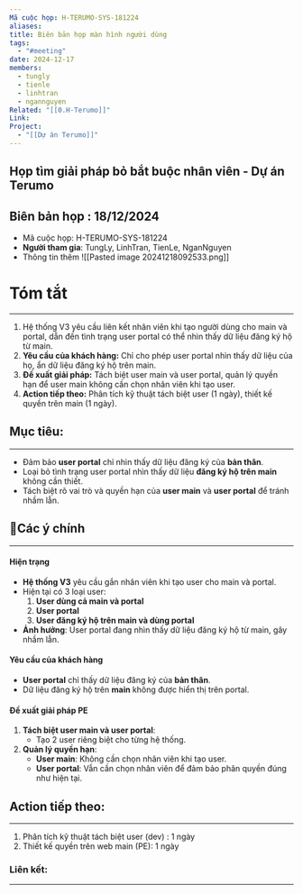 ```yaml
---
Mã cuộc họp: H-TERUMO-SYS-181224
aliases: 
title: Biên bản họp màn hình người dùng
tags:
  - "#meeting"
date: 2024-12-17
members:
  - tungly
  - tienle
  - linhtran
  - ngannguyen
Related: "[[0.H-Terumo]]"
Link: 
Project:
  - "[[Dự án Terumo]]"
---
```

## Họp tìm giải pháp bỏ bắt buộc nhân viên  - Dự án Terumo
## Biên bản họp : 18/12/2024
- Mã cuộc họp: H-TERUMO-SYS-181224
- **Người tham gia**: TungLy, LinhTran, TienLe, NganNguyen
- Thông tin thêm 
![[Pasted image 20241218092533.png]]

# Tóm tắt
--- 
1. Hệ thống V3 yêu cầu liên kết nhân viên khi tạo người dùng cho main và portal, dẫn đến tình trạng user portal có thể nhìn thấy dữ liệu đăng ký hộ từ main.
2. **Yêu cầu của khách hàng:** Chỉ cho phép user portal nhìn thấy dữ liệu của họ, ẩn dữ liệu đăng ký hộ trên main.
3. **Đề xuất giải pháp:** Tách biệt user main và user portal, quản lý quyền hạn để user main không cần chọn nhân viên khi tạo user.
4. **Action tiếp theo:** Phân tích kỹ thuật tách biệt user (1 ngày), thiết kế quyền trên main (1 ngày).
 
## Mục tiêu:
---
- Đảm bảo **user portal** chỉ nhìn thấy dữ liệu đăng ký của **bản thân**.
- Loại bỏ tình trạng user portal nhìn thấy dữ liệu **đăng ký hộ trên main** không cần thiết.
- Tách biệt rõ vai trò và quyền hạn của **user main** và **user portal** để tránh nhầm lẫn.

## 📝Các ý chính  
---
#### **Hiện trạng**

- **Hệ thống V3** yêu cầu gắn nhân viên khi tạo user cho main và portal.
- Hiện tại có 3 loại user:
    1. **User dùng cả main và portal**
    2. **User portal**
    3. **User đăng ký hộ trên main và dùng portal**
- **Ảnh hưởng**: User portal đang nhìn thấy dữ liệu đăng ký hộ từ main, gây nhầm lẫn.

#### **Yêu cầu của khách hàng**

- **User portal** chỉ thấy dữ liệu đăng ký của **bản thân**.
- Dữ liệu đăng ký hộ trên **main** không được hiển thị trên portal.

#### **Đề xuất giải pháp PE**

1. **Tách biệt user main và user portal**:
    - Tạo 2 user riêng biệt cho từng hệ thống.
2. **Quản lý quyền hạn**:
    - **User main**: Không cần chọn nhân viên khi tạo user.
    - **User portal**: Vẫn cần chọn nhân viên để đảm bảo phân quyền đúng như hiện tại.

## Action tiếp theo:
---
 1. Phân tích kỹ thuật tách biệt user (dev) : 1 ngày
 2. Thiết kế quyền trên web main (PE): 1 ngày
 




### Liên kết:
---


